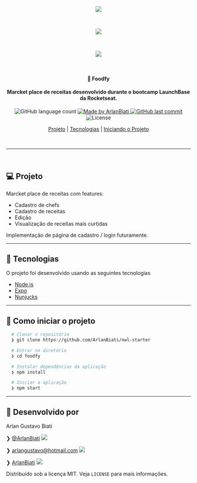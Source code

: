 <p>&nbsp;&nbsp;</p>

<center>
	<img src="https://user-images.githubusercontent.com/43690080/88178844-646b2b00-cc01-11ea-9336-bb77d4dc6451.png" />
</center>

<p>&nbsp;&nbsp;</p>

<center>
	<img src="https://user-images.githubusercontent.com/43690080/88178852-66cd8500-cc01-11ea-85dc-2843c1844f32.png" />
</center>

<p>&nbsp;&nbsp;</p>


<center> 
	<img src="https://user-images.githubusercontent.com/43690080/88191169-87054000-cc11-11ea-9e59-fe9a80c0f3ba.gif" />
</center>

<p>&nbsp;&nbsp;</p>


<h4 align="center"> 
	🚀 Foodfy
</h4>
<h4 align="center"> 
	Marcket place de receitas desenvolvido durante o bootcamp LaunchBase da Rocketseat.
</h4>

<p align="center">
  <img alt="GitHub language count" src="https://img.shields.io/github/languages/count/ArlanBiati/foodfy">	
	
  <a href="https://www.linkedin.com/in/arlan-biati/">
    <img alt="Made by ArlanBiati" src="https://img.shields.io/badge/made%20by-ArlanBiati-%2304D361">
  </a>
  
  <a href="https://github.com/ArlanBiati/foodfy/commits/master">
    <img alt="GitHub last commit" src="https://img.shields.io/github/last-commit/ArlanBiati/foodfy">
  </a>
  
  <img alt="License" src="https://img.shields.io/badge/license-MIT-brightgreen"> 
<p>

<center>

  [Projeto](#-projeto) |
  [Tecnologias](#-tecnologias) |
  [Iniciando o Projeto](#-como-iniciar-o-projeto)

</center>

<p>&nbsp;&nbsp;</p>

---
<p>&nbsp;&nbsp;</p>

## 💻 Projeto

Marcket place de receitas com features:

- Cadastro de chefs
- Cadastro de receitas
- Edição
- Visualização de receitas mais curtidas

Implementação de página de cadastro / login futuramente.

---

## :rocket: Tecnologias

O projeto foi desenvolvido usando as seguintes tecnologias

- [Node.js](https://nodejs.org/en/) 
- [Expo](https://expo.io/)
- [Nunjucks](https://mozilla.github.io/nunjucks/)

---

## 📂 Como iniciar o projeto

```zsh
  # Clonar o repositório
  ❯ git clone https://github.com/ArlanBiati/nwl-starter

  # Entrar no diretório
  ❯ cd foodfy

  # Instalar dependências da aplicação
  ❯ npm install

  # Iniciar a aplicação
  ❯ npm start

```
---

## :memo: Desenvolvido por

Arlan Gustavo Biati

❯ [@ArlanBiati](https://www.linkedin.com/in/arlan-biati-2b3512115/) <img src="https://user-images.githubusercontent.com/43690080/84064413-f0e6c480-a998-11ea-8d87-fa7e45653884.png">

❯ arlangustavo@hotmail.com  <img src="https://user-images.githubusercontent.com/43690080/84064502-1542a100-a999-11ea-8085-b751f54ea57a.png">

❯ [ArlanBiati](https://github.com/ArlanBiati/) <img src="https://user-images.githubusercontent.com/43690080/84064412-f04e2e00-a998-11ea-859c-50c4c05df79b.png">

Distribuído sob a licença MIT. Veja `LICENSE` para mais informações.